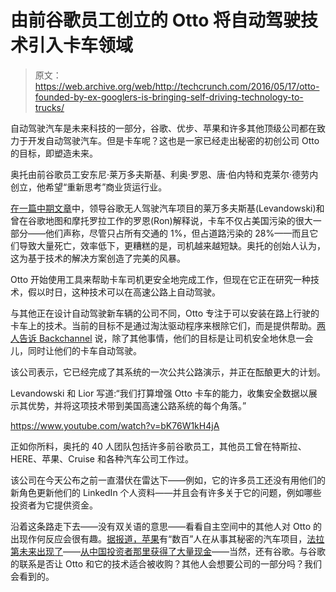 # 由前谷歌员工创立的 Otto 将自动驾驶技术引入卡车领域

> 原文：<https://web.archive.org/web/http://techcrunch.com/2016/05/17/otto-founded-by-ex-googlers-is-bringing-self-driving-technology-to-trucks/>

自动驾驶汽车是未来科技的一部分，谷歌、优步、苹果和许多其他顶级公司都在致力于开发自动驾驶汽车。但是卡车呢？这也是一家已经走出秘密的初创公司 Otto 的目标，即塑造未来。

奥托由前谷歌员工安东尼·莱万多夫斯基、利奥·罗恩、唐·伯内特和克莱尔·德劳内创立，他希望“重新思考”商业货运行业。

[在一篇中期文章](https://web.archive.org/web/20230226014112/https://blog.ot.to/introducing-otto-the-startup-rethinking-commercial-trucking-cfdc502ef452)中，领导谷歌无人驾驶汽车项目的莱万多夫斯基(Levandowski)和曾在谷歌地图和摩托罗拉工作的罗恩(Ron)解释说，卡车不仅占美国污染的很大一部分——他们声称，尽管只占所有交通的 1%，但占道路污染的 28%——而且它们导致大量死亡，效率低下，更糟糕的是，司机越来越短缺。奥托的创始人认为，这为基于技术的解决方案创造了完美的风暴。

Otto 开始使用工具来帮助卡车司机更安全地完成工作，但现在它正在研究一种技术，假以时日，这种技术可以在高速公路上自动驾驶。

与其他正在设计自动驾驶新车辆的公司不同，Otto 专注于可以安装在路上行驶的卡车上的技术。当前的目标不是通过淘汰驱动程序来根除它们，而是提供帮助。[两人告诉 Backchannel](https://web.archive.org/web/20230226014112/https://backchannel.com/the-man-who-built-googles-first-self-driving-car-is-now-a-trucker-aa1726d3a36f#.yq97kk9ol) 说，除了其他事情，他们的目标是让司机安全地休息一会儿，同时让他们的卡车自动驾驶。

该公司表示，它已经完成了其系统的一次公共公路演示，并正在酝酿更大的计划。

Levandowski 和 Lior 写道:“我们打算增强 Otto 卡车的能力，收集安全数据以展示其优势，并将这项技术带到美国高速公路系统的每个角落。”

https://www.youtube.com/watch?v=bK76W1kH4jA

正如你所料，奥托的 40 人团队包括许多前谷歌员工，其他员工曾在特斯拉、HERE、苹果、Cruise 和各种汽车公司工作过。

该公司在今天公布之前一直潜伏在雷达下——例如，它的许多员工还没有用他们的新角色更新他们的 LinkedIn 个人资料——并且会有许多关于它的问题，例如哪些投资者为它提供资金。

沿着这条路走下去——没有双关语的意思——看看自主空间中的其他人对 Otto 的出现作何反应会很有趣。[据报道，苹果](https://web.archive.org/web/20230226014112/https://techcrunch.com/2015/02/13/apple-car/)有“数百”人在从事其秘密的汽车项目，[法拉第未来出现了](https://web.archive.org/web/20230226014112/https://techcrunch.com/2016/01/09/faraday-futures-chief-engineer-is-short-on-answers-full-of-buzzwords/)——[从中国投资者那里获得了大量现金](https://web.archive.org/web/20230226014112/https://techcrunch.com/2015/11/09/mysterious-tesla-rival-faraday-future-backed-by-netflix-of-china-letv/)——当然，还有谷歌。与谷歌的联系是否让 Otto 和它的技术适合被收购？其他人会想要公司的一部分吗？我们会看到的。